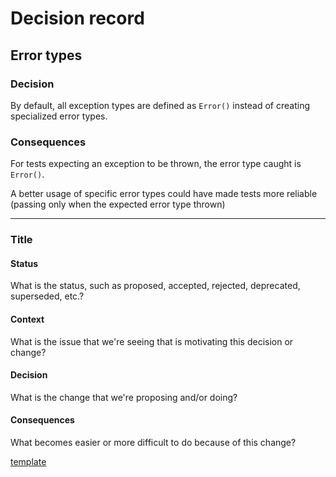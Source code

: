 # Decision record


## Error types
### Decision

By default, all exception types are defined as `Error()` instead of creating specialized error types.

### Consequences
For tests expecting an exception to be thrown, the error type caught is `Error()`. 

A better usage of specific error types could have made tests more reliable (passing only when the expected error type thrown)

---

### Title
#### Status
What is the status, such as proposed, accepted, rejected, deprecated, superseded, etc.?

#### Context
What is the issue that we're seeing that is motivating this decision or change?

#### Decision
What is the change that we're proposing and/or doing?

#### Consequences
What becomes easier or more difficult to do because of this change?


[template](https://github.com/joelparkerhenderson/architecture-decision-record/blob/main/templates/decision-record-template-by-michael-nygard/index.md)